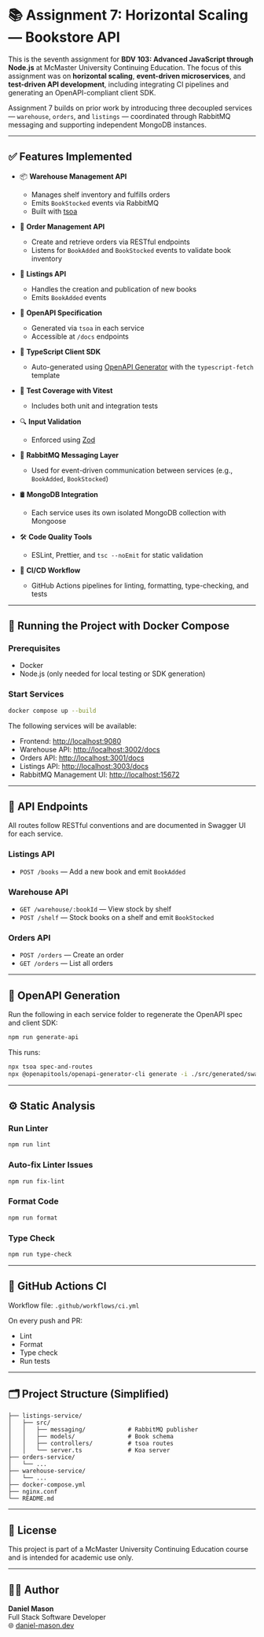 # 📚 Assignment 7: Horizontal Scaling — Bookstore API

This is the seventh assignment for **BDV 103: Advanced JavaScript through Node.js** at McMaster University Continuing Education. The focus of this assignment was on **horizontal scaling**, **event-driven microservices**, and **test-driven API development**, including integrating CI pipelines and generating an OpenAPI-compliant client SDK.

Assignment 7 builds on prior work by introducing three decoupled services — `warehouse`, `orders`, and `listings` — coordinated through RabbitMQ messaging and supporting independent MongoDB instances.

---

## ✅ Features Implemented

- 📦 **Warehouse Management API**
  - Manages shelf inventory and fulfills orders
  - Emits `BookStocked` events via RabbitMQ
  - Built with [tsoa](https://tsoa-community.github.io/docs/)

- 🛒 **Order Management API**
  - Create and retrieve orders via RESTful endpoints
  - Listens for `BookAdded` and `BookStocked` events to validate book inventory

- 🧾 **Listings API**
  - Handles the creation and publication of new books
  - Emits `BookAdded` events

- 📑 **OpenAPI Specification**
  - Generated via `tsoa` in each service
  - Accessible at `/docs` endpoints

- 🔁 **TypeScript Client SDK**
  - Auto-generated using [OpenAPI Generator](https://openapi-generator.tech/) with the `typescript-fetch` template

- 🧪 **Test Coverage with Vitest**
  - Includes both unit and integration tests

- 🔍 **Input Validation**
  - Enforced using [Zod](https://github.com/colinhacks/zod)

- 🧵 **RabbitMQ Messaging Layer**
  - Used for event-driven communication between services (e.g., `BookAdded`, `BookStocked`)

- 🛢️ **MongoDB Integration**
  - Each service uses its own isolated MongoDB collection with Mongoose

- 🛠️ **Code Quality Tools**
  - ESLint, Prettier, and `tsc --noEmit` for static validation

- 🚦 **CI/CD Workflow**
  - GitHub Actions pipelines for linting, formatting, type-checking, and tests

---

## 🐳 Running the Project with Docker Compose

### Prerequisites
- Docker
- Node.js (only needed for local testing or SDK generation)

### Start Services
```bash
docker compose up --build
```

The following services will be available:
- Frontend: [http://localhost:9080](http://localhost:9080)
- Warehouse API: [http://localhost:3002/docs](http://localhost:3002/docs)
- Orders API: [http://localhost:3001/docs](http://localhost:3001/docs)
- Listings API: [http://localhost:3003/docs](http://localhost:3003/docs)
- RabbitMQ Management UI: [http://localhost:15672](http://localhost:15672)

---

## 🧪 API Endpoints

All routes follow RESTful conventions and are documented in Swagger UI for each service.

### Listings API
- `POST /books` — Add a new book and emit `BookAdded`

### Warehouse API
- `GET /warehouse/:bookId` — View stock by shelf
- `POST /shelf` — Stock books on a shelf and emit `BookStocked`

### Orders API
- `POST /orders` — Create an order
- `GET /orders` — List all orders

---

## 🔧 OpenAPI Generation

Run the following in each service folder to regenerate the OpenAPI spec and client SDK:
```bash
npm run generate-api
```

This runs:
```bash
npx tsoa spec-and-routes
npx @openapitools/openapi-generator-cli generate -i ./src/generated/swagger.json -o ./client -g typescript-fetch
```

---

## ⚙️ Static Analysis

### Run Linter
```bash
npm run lint
```

### Auto-fix Linter Issues
```bash
npm run fix-lint
```

### Format Code
```bash
npm run format
```

### Type Check
```bash
npm run type-check
```

---

## 🧪 GitHub Actions CI

Workflow file: `.github/workflows/ci.yml`

On every push and PR:
- Lint
- Format
- Type check
- Run tests

---

## 🗂️ Project Structure (Simplified)

```
├── listings-service/
│   ├── src/
│   │   ├── messaging/            # RabbitMQ publisher
│   │   ├── models/               # Book schema
│   │   ├── controllers/          # tsoa routes
│   │   └── server.ts             # Koa server
├── orders-service/
│   └── ...
├── warehouse-service/
│   └── ...
├── docker-compose.yml
├── nginx.conf
└── README.md
```

---

## 📄 License

This project is part of a McMaster University Continuing Education course and is intended for academic use only.

---

## 👨‍💻 Author

**Daniel Mason**  
Full Stack Software Developer  
🌐 [daniel-mason.dev](https://daniel-mason.dev)
